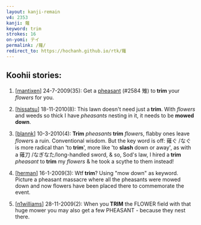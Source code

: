 ```yaml
---
layout: kanji-remain
v4: 2353
kanji: 薙
keyword: trim
strokes: 16
on-yomi: テイ
permalink: /薙/
redirect_to: https://hochanh.github.io/rtk/薙
---
```


## Koohii stories: 

1) [<a href="http://kanji.koohii.com/profile/mantixen">mantixen</a>] 24-7-2009(35): Get a <a href="../v4/2584.html">pheasant</a> (#2584 雉) to<strong> trim</strong> your <em>flowers</em> for you.

2) [<a href="http://kanji.koohii.com/profile/hissatsu">hissatsu</a>] 18-11-2010(8): This lawn doesn&#039;t need just a<strong> trim</strong>. With <em>flowers</em> and weeds so thick I have <em>pheasants</em> nesting in it, it needs to be <strong>mowed down</strong>.

3) [<a href="http://kanji.koohii.com/profile/blannk">blannk</a>] 10-3-2010(4): <strong>Trim</strong> <em>pheasants</em><strong> trim</strong> <em>flower</em>s, flabby ones leave <em>flower</em>s a ruin. Conventional wisdom. But the key word is off: 薙ぐ /なぐ is more radical than &#039;to<strong> trim</strong>&#039;, more like &#039;to <strong>slash</strong> down or away&#039;, as with a 薙刀 /なぎなた/long-handled sword, &amp; so, Sod&#039;s law, I hired a<strong> trim</strong> <em>pheasant</em> to<strong> trim</strong> my <em>flowers</em> &amp; he took a scythe to them instead!

4) [<a href="http://kanji.koohii.com/profile/herman">herman</a>] 16-1-2009(3): Wtf<strong> trim</strong>? Using &quot;mow down&quot; as keyword. Picture a pheasant massacre where all the pheasants were mowed down and now flowers have been placed there to commemorate the event.

5) [<a href="http://kanji.koohii.com/profile/n1williams">n1williams</a>] 28-11-2009(2): When you<strong> TRIM</strong> the FLOWER field with that huge mower you may also get a few PHEASANT - because they nest there.

